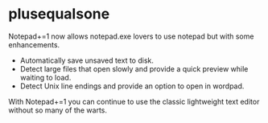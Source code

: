 # plusequalsone

Notepad+=1 now allows notepad.exe lovers to use notepad but with some enhancements.
* Automatically save unsaved text to disk.
* Detect large files that open slowly and provide a quick preview while waiting to load.
* Detect Unix line endings and provide an option to open in wordpad.

With Notepad+=1 you can continue to use the classic lightweight text editor without so many of the warts.
